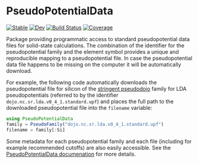 # PseudoPotentialData

[![Stable](https://img.shields.io/badge/docs-stable-blue.svg)](https://juliamolsim.github.io/PseudoPotentialData.jl/stable/)
[![Dev](https://img.shields.io/badge/docs-dev-blue.svg)](https://juliamolsim.github.io/PseudoPotentialData.jl/dev/)
[![Build Status](https://github.com/JuliaMolSim/PseudoPotentialData.jl/actions/workflows/CI.yml/badge.svg?branch=master)](https://github.com/JuliaMolSim/PseudoPotentialData.jl/actions/workflows/CI.yml?query=branch%3Amaster)
[![Coverage](https://codecov.io/gh/JuliaMolSim/PseudoPotentialData.jl/branch/master/graph/badge.svg)](https://codecov.io/gh/JuliaMolSim/PseudoPotentialData.jl)

Package providing programmatic access
to standard pseudopotential data files for solid-state calculations.
The combination of the identifier for the
pseudopotential family and the element
symbol provides a unique and reproducible mapping to a pseudopotential file.
In case the pseudopotential data file happens to be missing on the computer
it will be automatically download.

For example, the following code automatically downloads the pseudopotential
file for silicon of the [stringent pseudodojo](http://www.pseudo-dojo.org/)
family for LDA pseudopotentials (referred to by
the identifier `dojo.nc.sr.lda.v0_4_1.standard.upf`)
and places the full path to the downloaded pseudopotential file
into the `filename` variable:

```julia
using PseudoPotentialData
family = PseudoFamily("dojo.nc.sr.lda.v0_4_1.standard.upf")
filename = family[:Si]
```
Some metadata for each pseudopotential family and each file
(including for example recommended cutoffs) are also easily accessible.
See the [PseudoPotentialData documenation](https://juliamolsim.github.io/PseudoPotentialData.jl/)
for more details.
